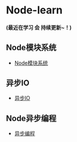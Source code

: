 # Node-learn
#### (最近在学习 会 持续更新~！)
## Node模块系统
- [Node模块系统](https://github.com/Primroses/Node-learn/blob/master/module.md)
## 异步IO
- [异步IO](https://github.com/Primroses/Node-learn/blob/master/asynchronousIO.md)
## Node异步编程
- [异步编程](https://github.com/Primroses/Node-learn/blob/master/asynchronousPro.md)
